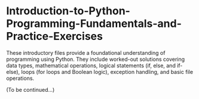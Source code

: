 # Introduction-to-Python-Programming-Fundamentals-and-Practice-Exercises

These introductory files provide a foundational understanding of programming using Python. They include worked-out solutions covering data types, mathematical operations, logical statements (if, else, and if-else), loops (for loops and Boolean logic), exception handling, and basic file operations.

(To be continued...) 
